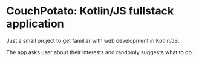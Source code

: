 
# CouchPotato: Kotlin/JS fullstack application

Just a small project to get familiar with web development in Kotlin/JS.

The app asks user about their interests and randomly suggests what to do.
